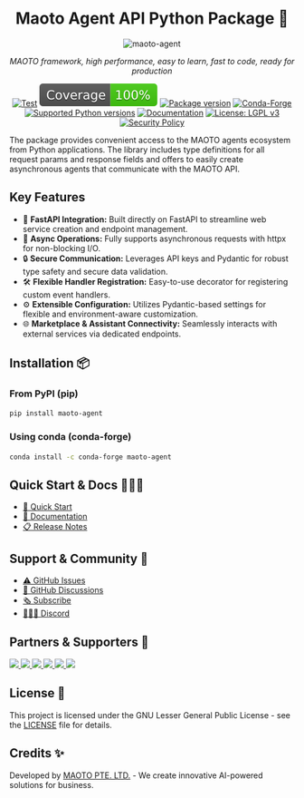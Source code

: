 <center>

# Maoto Agent API Python Package 🚀

![maoto-agent](https://github.com/automaoto/maoto-agent/assets/MAOTO_logo.png)


*MAOTO framework, high performance, easy to learn, fast to code, ready for production*

<!-- [![PyPI version](https://img.shields.io/pypi/v/maoto-agent.svg)](https://pypi.org/project/maoto-agent/) -->
[![Test](https://github.com/automaoto/maoto-agent/actions/workflows/test.yml/badge.svg?event=push&branch=master)](https://github.com/automaoto/maoto-agent/actions?query=workflow%3ATest+event%3Apush+branch%3Amaster)
![Coverage](./assets/coverage.svg)
[![Package version](https://img.shields.io/pypi/v/maoto-agent?color=%2334D058&label=pypi%20package)](https://pypi.org/project/maoto-agent)
[![Conda-Forge](https://img.shields.io/conda/vn/conda-forge/maoto-agent.svg)](https://anaconda.org/conda-forge/maoto-agent)
[![Supported Python versions](https://img.shields.io/pypi/pyversions/maoto-agent.svg?color=%2334D058)](https://pypi.org/project/maoto-agent)
[![Documentation](https://img.shields.io/badge/docs-docs.maoto.world-blue)](https://docs.maoto.world)
[![License: LGPL v3](https://img.shields.io/badge/License-LGPL%20v3-blue.svg)](https://www.gnu.org/licenses/lgpl-3.0)
[![Security Policy](https://img.shields.io/badge/Security-Policy-blue)](https://github.com/automaoto/maoto-agent/blob/main/SECURITY.md)

</center>

The package provides convenient access to the MAOTO agents ecosystem from Python applications. The library includes type definitions for all request params and response fields and offers to easily create asynchronous agents that communicate with the MAOTO API.

## Key Features

- 🚀 **FastAPI Integration:** Built directly on FastAPI to streamline web service creation and endpoint management.
- 🔄 **Async Operations:** Fully supports asynchronous requests with httpx for non-blocking I/O.
- 🔒 **Secure Communication:** Leverages API keys and Pydantic for robust type safety and secure data validation.
- 🛠️ **Flexible Handler Registration:** Easy-to-use decorator for registering custom event handlers.
- ⚙️ **Extensible Configuration:** Utilizes Pydantic-based settings for flexible and environment-aware customization.
- 🌐 **Marketplace & Assistant Connectivity:** Seamlessly interacts with external services via dedicated endpoints.

## Installation 📦

### From PyPI (pip)
```bash
pip install maoto-agent
```

### Using conda (conda-forge)
```bash
conda install -c conda-forge maoto-agent
```

## Quick Start & Docs 👨🏼‍💻

- [🚀 Quick Start](https://docs.maoto.world/quickstart)
- [📑 Documentation](https://docs.maoto.world)
- [📋 Release Notes](https://github.com/automaoto/maoto-agent/releases)

## Support & Community 👥

- [⚠️ GitHub Issues](https://github.com/automaoto/maoto-agent/issues)
- [💬 GitHub Discussions](https://github.com/automaoto/maoto-agent/discussions)
- [🗞️ Subscribe](https://www.maoto.world/subscribe)
- [👨🏼‍💻 Discord](https://discord.gg/hNuqjnGjNw)

## Partners & Supporters 🌟

<a href="https://www.ntu.edu.sg/" target="_blank" title="NTU Singapore">
  <img src="https://github.com/automaoto/maoto-agent/assets/partners_and_supporters/ntu_singapore.jpg" style="max-width: 200; max-height: 100;">
</a>
<a href="https://www.ntuitive.sg/" target="_blank" title="NTUitive">
  <img src="https://github.com/automaoto/maoto-agent/assets/partners_and_supporters/ntuitive.jpg" style="max-width: 100; max-height: 150;">
</a>
<a href="https://pollinate.edu.sg/" target="_blank" title="Pollinate">
  <img src="https://github.com/automaoto/maoto-agent/assets/partners_and_supporters/pollinate.png" style="max-width: 200; max-height: 150;">
</a>
<a href="https://www.salesforce.com/" target="_blank" title="Salesforce">
  <img src="https://github.com/automaoto/maoto-agent/assets/partners_and_supporters/Salesforce-Logo.png" style="max-width: 150; max-height: 150;">
</a>
<a href="https://ace.sg/" target="_blank" title="ACE SG">
  <img src="https://github.com/automaoto/maoto-agent/assets/partners_and_supporters/ace-logo.jpg" style="max-width: 150; max-height: 100;">
</a>
<a href="https://www.nusentre.com/" target="_blank" title="NUS Enterprise">
  <img src="https://github.com/automaoto/maoto-agent/assets/partners_and_supporters/nes_society.png" style="max-width: 150; max-height: 100;">
</a>

## License 📝

This project is licensed under the GNU Lesser General Public License - see the [LICENSE](https://github.com/automaoto/maoto-agent/blob/main/LICENSE) file for details.

## Credits ✨

Developed by [MAOTO PTE. LTD.](https://maoto.world) - We create innovative AI-powered solutions for business.
